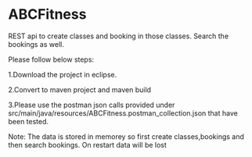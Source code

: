 # ABCFitness
REST api to create classes and booking in those classes. Search the bookings as well.

Please follow below steps:

1.Download the project in eclipse.

2.Convert to maven project and maven build

3.Please use the postman json calls provided under src/main/java/resources/ABCFitness.postman_collection.json that have been tested.

Note: The data is stored in memorey so first create classes,bookings and then search bookings. On restart data will be lost
